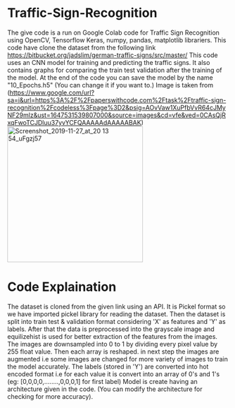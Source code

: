 # Traffic-Sign-Recognition
The give code is a run on Google Colab code for Traffic Sign Recognition using OpenCV, Tensorflow Keras, numpy, pandas, matplotlib librariers.
This code have clone the dataset from the following link https://bitbucket.org/jadslim/german-traffic-signs/src/master/
This code uses an CNN model for training and predicting the traffic signs.
It also contains graphs for comparing the train test validation after the training of the model.
At the end of the code you can save the model by the name "10_Epochs.h5" (You can change it if you want to.)
Image is taken from (https://www.google.com/url?sa=i&url=https%3A%2F%2Fpaperswithcode.com%2Ftask%2Ftraffic-sign-recognition%2Fcodeless%3Fpage%3D2&psig=AOvVaw1XuPfbVvR64cJMyNF29mlz&ust=1647531539807000&source=images&cd=vfe&ved=0CAsQjRxqFwoTCJDluu37yvYCFQAAAAAdAAAAABAK)
<img width="308" alt="Screenshot_2019-11-27_at_20 13 54_uFgzj57" src="https://user-images.githubusercontent.com/90707178/158629342-6548b7bc-2db9-4cb6-bbb8-9952fa0680dd.png">


# Code Explaination
The dataset is cloned from the given link using an API. It is Pickel format so we have imported pickel library for reading the dataset.
Then the dataset is split into train test & validation format considering 'X' as features and 'Y' as labels.
After that the data is preprocessed into the grayscale image and equilizehist is used for better extraction of the features from the images. The images are downsampled into 0 to 1 by dividing every pixel value by 255 float value. Then each array is reshaped.
in next step the images are augmented i.e some images are changed for more variety of images to train the model accurately.
The labels (stored in 'Y') are converted into hot encoded format i.e for each value it is convert into an array of 0's and 1's (eg: [0,0,0,0,........,0,0,0,1] for first label) 
Model is create having an architecture given in the code. (You can modify the architecture for checking for more accuracy).
